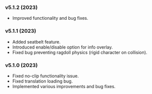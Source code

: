 ### v5.1.2 (2023)

* Improved functionality and bug fixes.

### v5.1.1 (2023)

* Added seatbelt feature.
* Introduced enable/disable option for info overlay.
* Fixed bug preventing ragdoll physics (rigid character on collision).

### v5.1.0 (2023)

* Fixed no-clip functionality issue.
* Fixed translation loading bug.
* Implemented various improvements and bug fixes.
